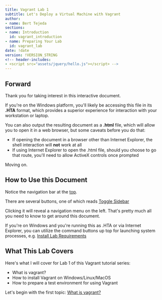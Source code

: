 ```yaml
---
title: Vagrant Lab 1
subtitle: Let's Deploy a Virtual Machine with Vagrant
author:
- name: Bert Tejeda
sections:
- name: Introduction
  id: vagrant_introduction
- name: Preparing Your Lab
  id: vagrant_lab
date: !date
version: !VERSION_STRING
<!-- header-includes: 
- <script src="assets/jquery/hello.js"></script> -->
---
```

<div id="start">

## Forward

Thank you for taking interest in this interactive document.

If you're on the Windows platform, you'll likely be accessing this file in its **.HTA** format, 
which provides a superior experience for interaction with your workstation or laptop. 

You can also output the resulting document as a **.html** file, which will allow you to open it in a web browser, but some caveats before you do that:

- If opening the document in a browser other than Internet Explorer, the shell interaction will **not** work at all
- If using Internet Explorer to open the .html file, should you choose to go that route, you'll need to allow ActiveX controls once prompted

Moving on.

## How to Use this Document

Notice the navigation bar at the <a href="#" class="flash" data-selector="#topnav" data-duration="300">top</a>. 

There are several buttons, one of which reads <a href="#" class="menu-toggle">Toggle Sidebar</a>

Clicking it will reveal a navigation menu on the left. That's pretty much all you need to know to get around this document.

If you're on Windows and you're running this as .HTA or via Internet Explorer, 
you can utilize the command buttons up top for launching system processes, e.g. <a href="#" class="flash" data-selector="#requirements" data-duration="300">Install Lab Requirements</a>

## What This Lab Covers

Here's what I will cover for Lab 1 of this Vagrant tutorial series:

- What is vagrant?
- How to install Vagrant on Windows/Linux/MacOS
- How to prepare a test environment for using Vagrant

Let's begin with the first topic: <a href="#" id="vagrant_introduction" class="section_link">What is vagrant?</a>

</div>
